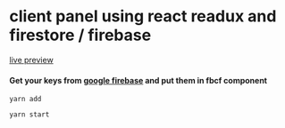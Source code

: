 # client panel using react readux and firestore / firebase

[live preview](https://clientpanel-def5b.firebaseapp.com/)

#### Get your keys from [google firebase](https://firebase.google.com/) and put them in fbcf component
`
  yarn add 
`

`
  yarn start
`
